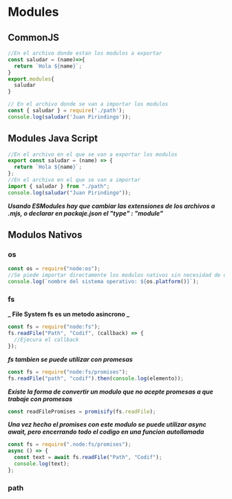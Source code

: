 # Modules

## CommonJS

```js
//En el archivo donde estan los modulos a exportar
const saludar = (name)=>{
  return `Hola ${name}`;
}
export.modules{
  saludar
}

// En el archivo donde se van a importar los modulos
const { saludar } = require('./path');
console.log(saludar('Juan Pirindingo'));
```

## Modules Java Script

```js
//En el archivo en el que se van a exportar los modulos
export const saludar = (name) => {
  return `Hola ${name}`;
};
//En el archivo en el que se van a importar
import { saludar } from "./path";
console.log(saludar("Juan Pirindingo"));
```

**_Usando ESModules hay que cambiar las extensiones de los archivos a .mjs, o declarar en packaje.json el "type" : "module"_**

## Modulos Nativos

### os

```js
const os = require("node:os");
//Se piede importar directamente los modulos nativos sin necesidad de declararlos como 'node:module', pero se recomienda hacerlo de esta forma
console.log(`nombre del sistema operativo: ${os.platform()}`);
```

### fs

**_ File System fs es un metodo asincrono _**

```js
const fs = require("node:fs");
fs.readFile("Path", "Codif", (callback) => {
  //Ejecura el callback
});
```

**_fs tambien se puede utilizar con promesas_**

```js
const fs = require("node:fs/promises");
fs.readFile("path", "codif").then(console.log(elemento));
```

**_Existe la forma de convertir un modulo que no acepte promesas a que trabaje con promesas_**

```js
const readFilePromises = promisify(fs.readFile);
```

**_Una vez hecho el promises con este modulo se puede utilizar async await, pero encerrando todo el codigo en una funcion autollamada_**

```js
const fs = require(".node:fs/promises");
async () => {
  const text = await fs.readFile("Path", "Codif");
  console.log(text);
};
```

### path

